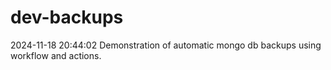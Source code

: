 # dev-backups
2024-11-18 20:44:02 Demonstration of automatic mongo db backups using workflow and actions.

